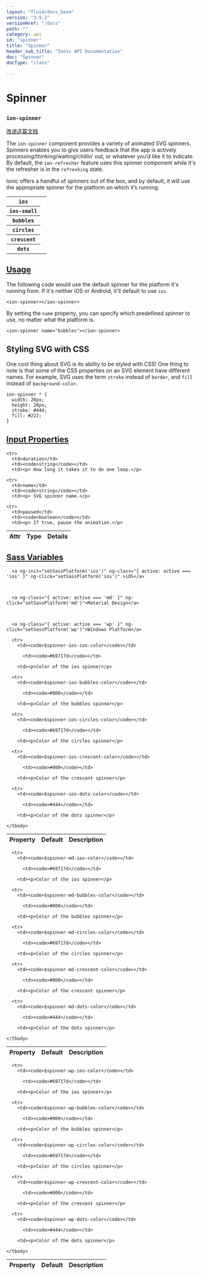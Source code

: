 ```yaml
---
layout: "fluid/docs_base"
version: "3.9.2"
versionHref: "/docs"
path: ""
category: api
id: "spinner"
title: "Spinner"
header_sub_title: "Ionic API Documentation"
doc: "Spinner"
docType: "class"

---
```










<h1 class="api-title">
<a class="anchor" name="spinner" href="#spinner"></a>

Spinner
<h3><code>ion-spinner</code></h3>






</h1>

<a class="improve-v2-docs" href="http://github.com/ionic-team/ionic/edit/master/src/components/spinner/spinner.ts#L4">
改进这篇文档
</a>






<p>The <code>ion-spinner</code> component provides a variety of animated SVG spinners.
Spinners enables you to give users feedback that the app is actively
processing/thinking/waiting/chillin’ out, or whatever you’d like it to indicate.
By default, the <code>ion-refresher</code> feature uses this spinner component while it&#39;s
the refresher is in the <code>refreshing</code> state.</p>
<p>Ionic offers a handful of spinners out of the box, and by default, it will use
the appropriate spinner for the platform on which it’s running.</p>
<table class="table spinner-table">
 <tr>
   <th>
     <code>ios</code>
   </th>
   <td>
     <ion-spinner name="ios"></ion-spinner>
   </td>
 </tr>
 <tr>
   <th>
     <code>ios-small</code>
   </th>
   <td>
     <ion-spinner name="ios-small"></ion-spinner>
   </td>
 </tr>
 <tr>
   <th>
     <code>bubbles</code>
   </th>
   <td>
     <ion-spinner name="bubbles"></ion-spinner>
   </td>
 </tr>
 <tr>
   <th>
     <code>circles</code>
   </th>
   <td>
     <ion-spinner name="circles"></ion-spinner>
   </td>
 </tr>
 <tr>
   <th>
     <code>crescent</code>
   </th>
   <td>
     <ion-spinner name="crescent"></ion-spinner>
   </td>
 </tr>
 <tr>
   <th>
     <code>dots</code>
   </th>
   <td>
     <ion-spinner name="dots"></ion-spinner>
   </td>
 </tr>
</table>



<!-- @usage tag -->

<h2><a class="anchor" name="usage" href="#usage">Usage</a></h2>

<p>The following code would use the default spinner for the platform it&#39;s
running from. If it&#39;s neither iOS or Android, it&#39;ll default to use <code>ios</code>.</p>
<pre><code class="lang-html">&lt;ion-spinner&gt;&lt;/ion-spinner&gt;
</code></pre>
<p>By setting the <code>name</code> property, you can specify which predefined spinner to
use, no matter what the platform is.</p>
<pre><code class="lang-html">&lt;ion-spinner name=&quot;bubbles&quot;&gt;&lt;/ion-spinner&gt;
</code></pre>
<h2 id="styling-svg-with-css">Styling SVG with CSS</h2>
<p>One cool thing about SVG is its ability to be styled with CSS! One thing to note
is that some of the CSS properties on an SVG element have different names. For
example, SVG uses the term <code>stroke</code> instead of <code>border</code>, and <code>fill</code> instead
of <code>background-color</code>.</p>
<pre><code class="lang-css">ion-spinner * {
  width: 28px;
  height: 28px;
  stroke: #444;
  fill: #222;
}
</code></pre>




<!-- @property tags -->



<!-- instance methods on the class -->
<!-- input methods on the class -->
<h2><a class="anchor" name="input-properties" href="#input-properties">Input Properties</a></h2>
<table class="table param-table" style="margin:0;">
  <thead>
    <tr>
      <th>Attr</th>
      <th>Type</th>
      <th>Details</th>
    </tr>
  </thead>
  <tbody>

    <tr>
      <td>duration</td>
      <td><code>string</code></td>
      <td><p> How long it takes it to do one loop.</p>
</td>
    </tr>

    <tr>
      <td>name</td>
      <td><code>string</code></td>
      <td><p> SVG spinner name.</p>
</td>
    </tr>

    <tr>
      <td>paused</td>
      <td><code>boolean</code></td>
      <td><p> If true, pause the animation.</p>
</td>
    </tr>

  </tbody>
</table>


  <h2 id="sass-variable-header"><a class="anchor" name="sass-variables" href="#sass-variables">Sass Variables</a></h2>
  <div id="sass-variables" ng-controller="SassToggleCtrl">
  <div class="sass-platform-toggle">



      <a ng-init="setSassPlatform('ios')" ng-class="{ active: active === 'ios' }" ng-click="setSassPlatform('ios')" >iOS</a>



      <a ng-class="{ active: active === 'md' }" ng-click="setSassPlatform('md')">Material Design</a>



      <a ng-class="{ active: active === 'wp' }" ng-click="setSassPlatform('wp')">Windows Platform</a>



  </div>



  <table ng-show="active === 'ios'" id="sass-ios" class="table param-table" style="margin:0;">
    <thead>
      <tr>
        <th>Property</th>
        <th>Default</th>
        <th>Description</th>
      </tr>
    </thead>
    <tbody>

      <tr>
        <td><code>$spinner-ios-ios-color</code></td>

          <td><code>#69717d</code></td>

        <td><p>Color of the ios spinner</p>
</td>
      </tr>

      <tr>
        <td><code>$spinner-ios-bubbles-color</code></td>

          <td><code>#000</code></td>

        <td><p>Color of the bubbles spinner</p>
</td>
      </tr>

      <tr>
        <td><code>$spinner-ios-circles-color</code></td>

          <td><code>#69717d</code></td>

        <td><p>Color of the circles spinner</p>
</td>
      </tr>

      <tr>
        <td><code>$spinner-ios-crescent-color</code></td>

          <td><code>#000</code></td>

        <td><p>Color of the crescent spinner</p>
</td>
      </tr>

      <tr>
        <td><code>$spinner-ios-dots-color</code></td>

          <td><code>#444</code></td>

        <td><p>Color of the dots spinner</p>
</td>
      </tr>

    </tbody>
  </table>

  <table ng-show="active === 'md'" id="sass-md" class="table param-table" style="margin:0;">
    <thead>
      <tr>
        <th>Property</th>
        <th>Default</th>
        <th>Description</th>
      </tr>
    </thead>
    <tbody>

      <tr>
        <td><code>$spinner-md-ios-color</code></td>

          <td><code>#69717d</code></td>

        <td><p>Color of the ios spinner</p>
</td>
      </tr>

      <tr>
        <td><code>$spinner-md-bubbles-color</code></td>

          <td><code>#000</code></td>

        <td><p>Color of the bubbles spinner</p>
</td>
      </tr>

      <tr>
        <td><code>$spinner-md-circles-color</code></td>

          <td><code>#69717d</code></td>

        <td><p>Color of the circles spinner</p>
</td>
      </tr>

      <tr>
        <td><code>$spinner-md-crescent-color</code></td>

          <td><code>#000</code></td>

        <td><p>Color of the crescent spinner</p>
</td>
      </tr>

      <tr>
        <td><code>$spinner-md-dots-color</code></td>

          <td><code>#444</code></td>

        <td><p>Color of the dots spinner</p>
</td>
      </tr>

    </tbody>
  </table>

  <table ng-show="active === 'wp'" id="sass-wp" class="table param-table" style="margin:0;">
    <thead>
      <tr>
        <th>Property</th>
        <th>Default</th>
        <th>Description</th>
      </tr>
    </thead>
    <tbody>

      <tr>
        <td><code>$spinner-wp-ios-color</code></td>

          <td><code>#69717d</code></td>

        <td><p>Color of the ios spinner</p>
</td>
      </tr>

      <tr>
        <td><code>$spinner-wp-bubbles-color</code></td>

          <td><code>#000</code></td>

        <td><p>Color of the bubbles spinner</p>
</td>
      </tr>

      <tr>
        <td><code>$spinner-wp-circles-color</code></td>

          <td><code>#69717d</code></td>

        <td><p>Color of the circles spinner</p>
</td>
      </tr>

      <tr>
        <td><code>$spinner-wp-crescent-color</code></td>

          <td><code>#000</code></td>

        <td><p>Color of the crescent spinner</p>
</td>
      </tr>

      <tr>
        <td><code>$spinner-wp-dots-color</code></td>

          <td><code>#444</code></td>

        <td><p>Color of the dots spinner</p>
</td>
      </tr>

    </tbody>
  </table>

</div>



<!-- related link --><!-- end content block -->


<!-- end body block -->

